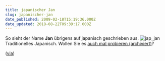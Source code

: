 ```yaml
---
title: japanischer Jan
slug: japanischer-jan
date_published: 2009-02-18T15:19:36.000Z
date_updated: 2018-08-22T09:39:17.000Z
---
```


So sieht der Name **Jan** übrigens auf japanisch geschrieben aus.
![jap_jan](//picdump.thafaker.de/2009/02/jap_jan.png) Traditionelles Japanisch. Wollen Sie es [auch mal probieren (archiviert)](http://web.archive.org/web/20080218034925/http://www.japanesetranslator.co.uk:80/your-name-in-japanese/?)?

([via](http://www.robertbasic.de/2009/02/robert-auf-japanisch/))
